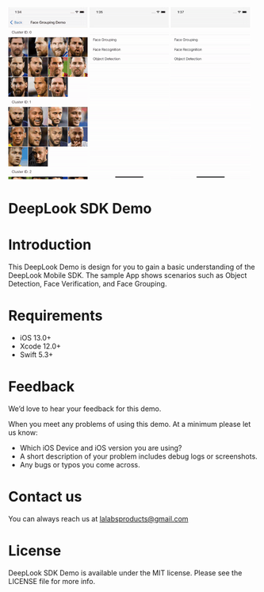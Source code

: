 ![](face_group.gif) ![](face_recognition.gif) ![](object_detection.gif)

# DeepLook SDK Demo

# Introduction
This DeepLook Demo is design for you to gain a basic understanding of the DeepLook Mobile SDK. 
The sample App shows scenarios such as Object Detection, Face Verification, and Face Grouping.

# Requirements
- iOS 13.0+
- Xcode 12.0+
- Swift 5.3+

# Feedback

We’d love to hear your feedback for this demo.

When you meet any problems of using this demo. At a minimum please let us know:

- Which iOS Device and iOS version you are using?
- A short description of your problem includes debug logs or screenshots.
- Any bugs or typos you come across.

# Contact us

You can always reach us at lalabsproducts@gmail.com

# License

DeepLook SDK Demo is available under the MIT license. Please see the LICENSE file for more info.
